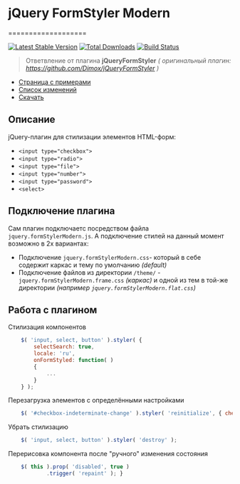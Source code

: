 # jQuery FormStyler Modern  
===================

[![Latest Stable Version](https://poser.pugx.org/ange007/JQueryFormStyler-Modern/v/stable)](https://packagist.org/packages/ange007/JQueryFormStyler-Modern)
[![Total Downloads](https://poser.pugx.org/ange007/JQueryFormStyler-Modern/downloads)](https://packagist.org/packages/ange007/JQueryFormStyler-Modern)
[![Build Status](https://travis-ci.org/ange007/JQueryFormStyler-Modern.svg?branch=dev)](https://travis-ci.org/ange007/JQueryFormStyler-Modern)

>Ответвление от плагина **jQueryFormStyler** 
*( оригинальный плагин: https://github.com/Dimox/jQueryFormStyler )*

- [Страница с примерами](http://ange007.github.io/JQueryFormStyler-Modern/)
- [Список изменений](https://github.com/ange007/JQueryFormStylerModern/blob/dev/CHANGES.md)
- [Скачать](https://github.com/ange007/JQueryFormStyler-Modern/releases)

## Описание
jQuery-плагин для стилизации элементов HTML-форм:
- `<input type="checkbox">`
- `<input type="radio">`
- `<input type="file">`
- `<input type="number">`
- `<input type="password">`
- `<select>`

## Подключение плагина
Сам плагин подключаетс посредством файла `jquery.formStylerModern.js`.
А подключение стилей на данный момент возможно в 2х вариантах:
- Подключение `jquery.formStylerModern.css`- который в себе содержит каркас и тему по умолчанию *(default)*
- Подключение файлов из директории `/theme/` - `jquery.formStylerModern.frame.css` *(каркас)* и одной из тем в той-же директории *(например `jquery.formStylerModern.flat.css`)*

## Работа с плагином
Стилизация компонентов
```javascript
	$( 'input, select, button' ).styler( {
		selectSearch: true,
		locale: 'ru',
		onFormStyled: function( ) 
		{ 
			...
		}
	} );
```

Перезагрузка элементов с определёнными настройками
```javascript
	$( '#checkbox-indeterminate-change' ).styler( 'reinitialize', { checkboxIndeterminate: true } );
```

Убрать стилизацию
```javascript
	$( 'input, select, button' ).styler( 'destroy' );
```

Перерисовка компонента после "ручного" изменения состояния
```javascript
	$( this ).prop( 'disabled', true )
			.trigger( 'repaint' ); }
```